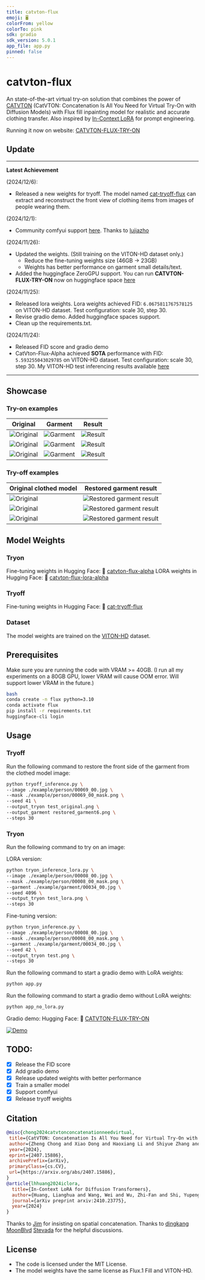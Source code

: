 ```yaml
---
title: catvton-flux
emoji: 🖥️
colorFrom: yellow
colorTo: pink
sdk: gradio
sdk_version: 5.0.1
app_file: app.py
pinned: false
---
```



# catvton-flux

An state-of-the-art virtual try-on solution that combines the power of [CATVTON](https://arxiv.org/abs/2407.15886) (CatVTON: Concatenation Is All You Need for Virtual Try-On with Diffusion Models) with Flux fill inpainting model for realistic and accurate clothing transfer.
Also inspired by [In-Context LoRA](https://arxiv.org/abs/2410.23775) for prompt engineering.

Running it now on website: [CATVTON-FLUX-TRY-ON](https://huggingface.co/spaces/xiaozaa/catvton-flux-try-on)

## Update

---
**Latest Achievement** 

(2024/12/6):
- Released a new weights for tryoff. The model named [cat-tryoff-flux](https://huggingface.co/xiaozaa/cat-tryoff-flux) can extract and reconstruct the front view of clothing items from images of people wearing them.

(2024/12/1):
- Community comfyui support [here](https://github.com/lujiazho/ComfyUI-CatvtonFluxWrapper). Thanks to [lujiazho](https://github.com/lujiazho)

(2024/11/26):
- Updated the weights. (Still training on the VITON-HD dataset only.)
    - Reduce the fine-tuning weights size (46GB -> 23GB)
    - Weights has better performance on garment small details/text.
- Added the huggingface ZeroGPU support. You can run **CATVTON-FLUX-TRY-ON** now on huggingface space [here](https://huggingface.co/spaces/xiaozaa/catvton-flux-try-on)

(2024/11/25):
- Released lora weights. Lora weights achieved FID: `6.0675811767578125` on VITON-HD dataset. Test configuration: scale 30, step 30.
- Revise gradio demo. Added huggingface spaces support.
- Clean up the requirements.txt.

(2024/11/24):
- Released FID score and gradio demo
- CatVton-Flux-Alpha achieved **SOTA** performance with FID: `5.593255043029785` on VITON-HD dataset. Test configuration: scale 30, step 30. My VITON-HD test inferencing results available [here](https://drive.google.com/file/d/1T2W5R1xH_uszGVD8p6UUAtWyx43rxGmI/view?usp=sharing)

---

## Showcase

### Try-on examples
| Original | Garment | Result |
|----------|---------|---------|
| ![Original](example/person/1.jpg) | ![Garment](example/garment/00035_00.jpg) | ![Result](example/result/1.png) |
| ![Original](example/person/1.jpg) | ![Garment](example/garment/04564_00.jpg) | ![Result](example/result/2.png) |
| ![Original](example/person/00008_00.jpg) | ![Garment](example/garment/00034_00.jpg) | ![Result](example/result/3.png) |

### Try-off examples
| Original clothed model | Restored garment result |
|------------------------|------------------------|
| ![Original](example/person/00055_00.jpg) | ![Restored garment result](example/tryoff_result/restored_garment2.png) |
| ![Original](example/person/00064_00.jpg) | ![Restored garment result](example/tryoff_result/restored_garment4.png) |
| ![Original](example/person/00069_00.jpg) | ![Restored garment result](example/tryoff_result/restored_garment6.png) |


## Model Weights
### Tryon
Fine-tuning weights in Hugging Face: 🤗 [catvton-flux-alpha](https://huggingface.co/xiaozaa/catvton-flux-alpha)
LORA weights in Hugging Face: 🤗 [catvton-flux-lora-alpha](https://huggingface.co/xiaozaa/catvton-flux-lora-alpha)

### Tryoff
Fine-tuning weights in Hugging Face: 🤗 [cat-tryoff-flux](https://huggingface.co/xiaozaa/cat-tryoff-flux)

### Dataset
The model weights are trained on the [VITON-HD](https://github.com/shadow2496/VITON-HD) dataset.

## Prerequisites
Make sure you are running the code with VRAM >= 40GB. (I run all my experiments on a 80GB GPU, lower VRAM will cause OOM error. Will support lower VRAM in the future.)

```bash
bash
conda create -n flux python=3.10
conda activate flux
pip install -r requirements.txt
huggingface-cli login
```

## Usage

### Tryoff
Run the following command to restore the front side of the garment from the clothed model image:
```bash
python tryoff_inference.py \
--image ./example/person/00069_00.jpg \
--mask ./example/person/00069_00_mask.png \
--seed 41 \
--output_tryon test_original.png \
--output_garment restored_garment6.png \
--steps 30
```

### Tryon
Run the following command to try on an image:

LORA version:
```bash
python tryon_inference_lora.py \
--image ./example/person/00008_00.jpg \
--mask ./example/person/00008_00_mask.png \
--garment ./example/garment/00034_00.jpg \
--seed 4096 \
--output_tryon test_lora.png \
--steps 30
```

Fine-tuning version:
```bash
python tryon_inference.py \
--image ./example/person/00008_00.jpg \
--mask ./example/person/00008_00_mask.png \
--garment ./example/garment/00034_00.jpg \
--seed 42 \
--output_tryon test.png \
--steps 30
```

Run the following command to start a gradio demo with LoRA weights:
```bash
python app.py
```

Run the following command to start a gradio demo without LoRA weights:
```bash
python app_no_lora.py
```

Gradio demo:
Hugging Face: 🤗 [CATVTON-FLUX-TRY-ON](https://huggingface.co/spaces/xiaozaa/catvton-flux-try-on)
<!-- Option 2: Using a thumbnail linked to the video -->
[![Demo](example/github.jpg)](https://upcdn.io/FW25b7k/raw/uploads/github.mp4)


## TODO:
- [x] Release the FID score
- [x] Add gradio demo
- [x] Release updated weights with better performance
- [x] Train a smaller model
- [x] Support comfyui
- [x] Release tryoff weights
## Citation

```bibtex
@misc{chong2024catvtonconcatenationneedvirtual,
 title={CatVTON: Concatenation Is All You Need for Virtual Try-On with Diffusion Models}, 
 author={Zheng Chong and Xiao Dong and Haoxiang Li and Shiyue Zhang and Wenqing Zhang and Xujie Zhang and Hanqing Zhao and Xiaodan Liang},
 year={2024},
 eprint={2407.15886},
 archivePrefix={arXiv},
 primaryClass={cs.CV},
 url={https://arxiv.org/abs/2407.15886}, 
}
@article{lhhuang2024iclora,
  title={In-Context LoRA for Diffusion Transformers},
  author={Huang, Lianghua and Wang, Wei and Wu, Zhi-Fan and Shi, Yupeng and Dou, Huanzhang and Liang, Chen and Feng, Yutong and Liu, Yu and Zhou, Jingren},
  journal={arXiv preprint arxiv:2410.23775},
  year={2024}
}
```

Thanks to [Jim](https://github.com/nom) for insisting on spatial concatenation.
Thanks to [dingkang](https://github.com/dingkwang) [MoonBlvd](https://github.com/MoonBlvd) [Stevada](https://github.com/Stevada) for the helpful discussions.

## License
- The code is licensed under the MIT License.
- The model weights have the same license as Flux.1 Fill and VITON-HD.
